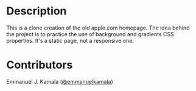 # Description
This is a clone creation of the old apple.com homepage. The idea behind the project is to practice the use of background and gradients CSS properties. It's a static page, not a responsive one.
# Contributors
Emmanuel J. Kamala (<a href="https://github.com/emmanuelkamala">@emmanuelkamala</a>)
